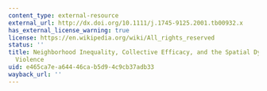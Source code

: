 ```yaml
---
content_type: external-resource
external_url: http://dx.doi.org/10.1111/j.1745-9125.2001.tb00932.x
has_external_license_warning: true
license: https://en.wikipedia.org/wiki/All_rights_reserved
status: ''
title: Neighborhood Inequality, Collective Efficacy, and the Spatial Dynamics of Urban
  Violence
uid: e465ca7e-a644-46ca-b5d9-4c9cb37adb33
wayback_url: ''
---
```


